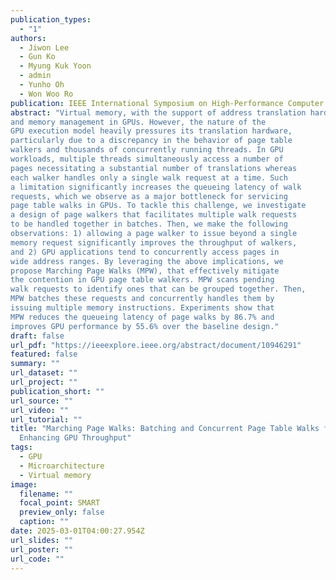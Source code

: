 ```yaml
---
publication_types:
  - "1"
authors:
  - Jiwon Lee
  - Gun Ko
  - Myung Kuk Yoon
  - admin
  - Yunho Oh
  - Won Woo Ro
publication: IEEE International Symposium on High-Performance Computer Architecture (HPCA)
abstract: "Virtual memory, with the support of address translation hardware, is a key technique in expanding programmability
and memory management in GPUs. However, the nature of the
GPU execution model heavily pressures its translation hardware,
particularly due to a discrepancy in the behavior of page table
walkers and thousands of concurrently running threads. In GPU
workloads, multiple threads simultaneously access a number of
pages necessitating a substantial number of translations whereas
each walker handles only a single walk request at a time. Such
a limitation significantly increases the queueing latency of walk
requests, which we observe as a major bottleneck for servicing
page table walks in GPUs. To tackle this challenge, we investigate
a design of page walkers that facilitates multiple walk requests
to be handled together in batches. Then, we make the following
observations: 1) allowing a page walker to issue beyond a single
memory request significantly improves the throughput of walkers,
and 2) GPU applications tend to concurrently access pages in
wide address ranges. By leveraging the above implications, we
propose Marching Page Walks (MPW), that effectively mitigate
the contention in GPU page table walkers. MPW scans pending
walk requests to identify ones that can be grouped together. Then,
MPW batches these requests and concurrently handles them by
issuing multiple memory instructions. Experiments show that
MPW reduces the queueing latency of page walks by 86.7% and
improves GPU performance by 55.6% over the baseline design."
draft: false
url_pdf: "https://ieeexplore.ieee.org/abstract/document/10946291"
featured: false
summary: ""
url_dataset: ""
url_project: ""
publication_short: ""
url_source: ""
url_video: ""
url_tutorial: ""
title: "Marching Page Walks: Batching and Concurrent Page Table Walks for
  Enhancing GPU Throughput"
tags:
  - GPU
  - Microarchitecture
  - Virtual memory
image:
  filename: ""
  focal_point: SMART
  preview_only: false
  caption: ""
date: 2025-03-01T04:00:27.954Z
url_slides: ""
url_poster: ""
url_code: ""
---
```


